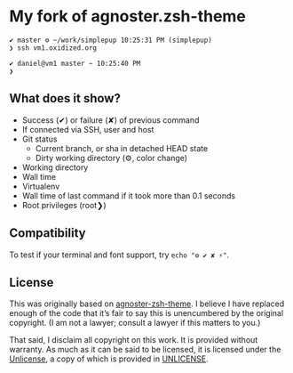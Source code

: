 # My fork of agnoster.zsh-theme

~~~
✔ master ⚙ ~/work/simplepup 10:25:31 PM (simplepup)
❯ ssh vm1.oxidized.org

✔ daniel@vm1 master ~ 10:25:40 PM
❯
~~~

## What does it show?

- Success (✔) or failure (✘) of previous command
- If connected via SSH, user and host
- Git status
  - Current branch, or sha in detached HEAD state
  - Dirty working directory (⚙, color change)
- Working directory
- Wall time
- Virtualenv
- Wall time of last command if it took more than 0.1 seconds
- Root privileges (root❯)

## Compatibility

To test if your terminal and font support, try `echo "⚙ ✔ ✘ ⚡"`.

## License

This was originally based on [agnoster-zsh-theme][]. I believe I have replaced
enough of the code that it’s fair to say this is unencumbered by the original
copyright. (I am not a lawyer; consult a lawyer if this matters to you.)

That said, I disclaim all copyright on this work. It is provided without
warranty. As much as it can be said to be licensed, it is licensed under the
[Unlicense][], a copy of which is provided in [UNLICENSE](UNLICENSE).

[agnoster-zsh-theme]: https://github.com/agnoster/agnoster-zsh-theme
[Unlicense]: https://unlicense.org
